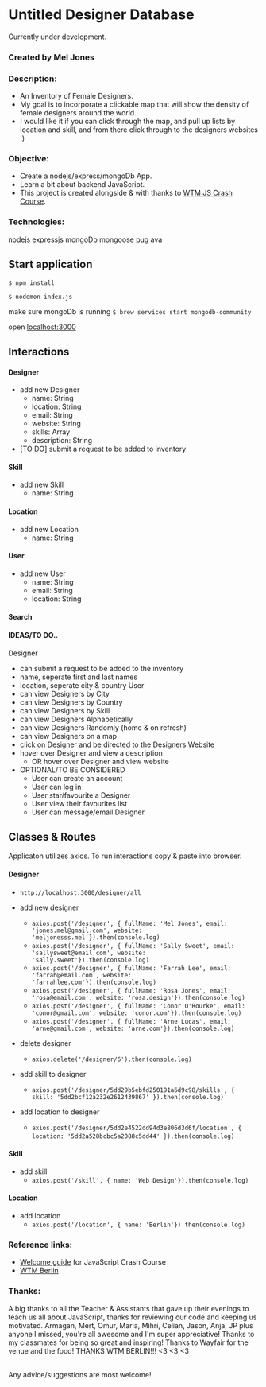 # Untitled Designer Database

Currently under development.

### Created by Mel Jones

### Description:

- An Inventory of Female Designers.
- My goal is to incorporate a clickable map that will show the density of female designers around the world.
- I would like it if you can click through the map, and pull up lists by location and skill, and from there click through to the designers websites :)

### Objective:

- Create a nodejs/express/mongoDb App.
- Learn a bit about backend JavaScript.
- This project is created alongside & with thanks to [WTM JS Crash Course](https://github.com/WTMBerlin/jscc2019).

### Technologies:

nodejs expressjs mongoDb mongoose pug ava

## Start application

`$ npm install`

`$ nodemon index.js`

make sure mongoDb is running `$ brew services start mongodb-community`

open [localhost:3000](http://localhost:3000/)

## Interactions

#### Designer

- add new Designer
  - name: String
  - location: String
  - email: String
  - website: String
  - skills: Array
  - description: String
- [TO DO] submit a request to be added to inventory

#### Skill

- add new Skill
  - name: String

#### Location

- add new Location
  - name: String

#### User

- add new User
  - name: String
  - email: String
  - location: String

#### Search

#### IDEAS/TO DO..

Designer

- can submit a request to be added to the inventory
- name, seperate first and last names
- location, seperate city & country
  User
- can view Designers by City
- can view Designers by Country
- can view Designers by Skill
- can view Designers Alphabetically
- can view Designers Randomly (home & on refresh)
- can view Designers on a map
- click on Designer and be directed to the Designers Website
- hover over Designer and view a description
  - OR hover over Designer and view website
- OPTIONAL/TO BE CONSIDERED
  - User can create an account
  - User can log in
  - User star/favourite a Designer
  - User view their favourites list
  - User can message/email Designer

## Classes & Routes

Applicaton utilizes axios. To run interactions copy & paste into browser.

#### Designer

- `http://localhost:3000/designer/all`
- add new designer

  - `axios.post('/designer', { fullName: 'Mel Jones', email: 'jones.mel@gmail.com', website: 'meljonesss.mel'}).then(console.log)`
  - `axios.post('/designer', { fullName: 'Sally Sweet', email: 'sallysweet@email.com', website: 'sally.sweet'}).then(console.log)`
  - `axios.post('/designer', { fullName: 'Farrah Lee', email: 'farrah@email.com', website: 'farrahlee.com'}).then(console.log)`
  - `axios.post('/designer', { fullName: 'Rosa Jones', email: 'rosa@email.com', website: 'rosa.design'}).then(console.log)`
  - `axios.post('/designer', { fullName: 'Conor O'Rourke', email: 'conor@gmail.com', website: 'conor.com'}).then(console.log)`
  - `axios.post('/designer', { fullName: 'Arne Lucas', email: 'arne@gmail.com', website: 'arne.com'}).then(console.log)`

- delete designer

  - `axios.delete('/designer/6').then(console.log)`

- add skill to designer

  - `axios.post('/designer/5dd29b5ebfd250191a6d9c98/skills', { skill: '5dd2bcf12a232e2612439867' }).then(console.log)`

- add location to designer
  - `axios.post('/designer/5dd2e4522dd94d3e806d3d6f/location', { location: '5dd2a528bcbc5a2088c5dd44' }).then(console.log)`
    ​

#### Skill

- add skill
  - `axios.post('/skill', { name: 'Web Design'}).then(console.log)`

#### Location

- add location
  - `axios.post('/location', { name: 'Berlin'}).then(console.log)`

### Reference links:

- [Welcome guide](https://github.com/WTMBerlin/jscc-welcomeguide) for JavaScript Crash Course
- [WTM Berlin](http://wtmberlin.com/)

### Thanks:

A big thanks to all the Teacher & Assistants that gave up their evenings to teach us all about JavaScript, thanks for reviewing our code and keeping us motivated. Armagan, Mert, Omur, Maria, Mihri, Celian, Jason, Anja, JP plus anyone I missed, you're all awesome and I'm super appreciative!
Thanks to my classmates for being so great and inspiring!
Thanks to Wayfair for the venue and the food!
THANKS WTM BERLIN!!! <3 <3 <3

<br>
Any advice/suggestions are most welcome!
